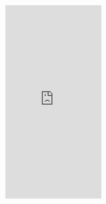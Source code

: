 <iframe id="iframe" src="https://www.hoodamath.com/mobile/games/drift-boss/game.html" height="605" frameborder=" width=" scrolling="yes" allowfullscreen="allowfullscreen"></iframe>
